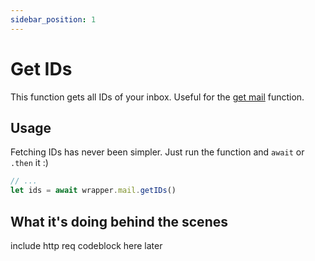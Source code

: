 ```yaml
---
sidebar_position: 1
---
```


# Get IDs

This function gets all IDs of your inbox. Useful for the [get mail](/idk) function.

## Usage

Fetching IDs has never been simpler. Just run the function and `await` or `.then` it :)

```js
// ...
let ids = await wrapper.mail.getIDs()
```

## What it's doing behind the scenes
include http req codeblock here later